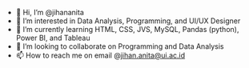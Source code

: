 - 👋 Hi, I’m @jihananita
- 👀 I’m interested in Data Analysis, Programming, and UI/UX Designer
- 🌱 I’m currently learning HTML, CSS, JVS, MySQL, Pandas (python), Power BI, and Tableau
- 💞️ I’m looking to collaborate on Programming and Data Analysis 
- 📫 How to reach me on email @jihan.anita@ui.ac.id

<!---
jihananita/jihananita is a ✨ special ✨ repository because its `README.md` (this file) appears on your GitHub profile.
You can click the Preview link to take a look at your changes.
--->
